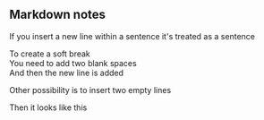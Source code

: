 ##  Markdown notes

If you insert a new line
within a sentence it's treated as a
sentence

To create a soft break  
You need to add two blank spaces  
And then the new line is added

Other possibility is to insert two empty lines

Then it looks like this  
